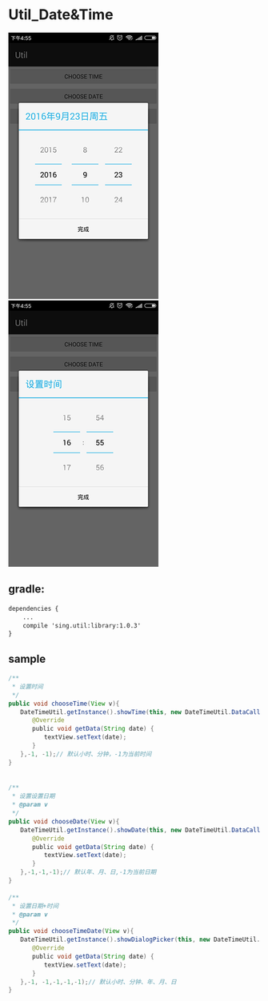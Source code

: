 # Util_Date&Time
 
 ![](.././app/src/main/res/mipmap-xhdpi/ic_date.png "")
 ![](.././app/src/main/res/mipmap-xhdpi/ic_time.png "")  
## gradle:
```xml
dependencies {
    ...
    compile 'sing.util:library:1.0.3'
}
``` 
## sample 
```JAVA    
/**
 * 设置时间 
 */ 
public void chooseTime(View v){
　　DateTimeUtil.getInstance().showTime(this, new DateTimeUtil.DataCallBack() {
　　　　@Override
　　　　public void getData(String date) {
　　　　　　textView.setText(date);
　　　　}
　　},-1, -1);// 默认小时、分钟，-1为当前时间
}
 

/**
 * 设置设置日期
 * @param v
 */
public void chooseDate(View v){
　　DateTimeUtil.getInstance().showDate(this, new DateTimeUtil.DataCallBack() {
　　　　@Override
　　　　public void getData(String date) {
　　　　　　textView.setText(date);
　　　　}
　　},-1,-1,-1);// 默认年、月、日,-1为当前日期
}

/**
 * 设置日期+时间
 * @param v
 */
public void chooseTimeDate(View v){
　　DateTimeUtil.getInstance().showDialogPicker(this, new DateTimeUtil.DataCallBack() {
　　　　@Override
　　　　public void getData(String date) {
　　　　　　textView.setText(date);
　　　　}
　　},-1, -1,-1,-1,-1);// 默认小时、分钟、年、月、日
}
```
